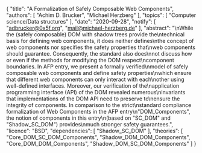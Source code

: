 {
    "title": "A Formalization of Safely Composable Web Components",
    "authors": [
        "Achim D. Brucker",
        "Michael Herzberg"
    ],
    "topics": [
        "Computer science/Data structures"
    ],
    "date": "2020-09-28",
    "notify": [
        "adbrucker@0x5f.org",
        "mail@michael-herzberg.de"
    ],
    "abstract": "\nWhile the (safely composable) DOM with shadow trees provide the\ntechnical basis for defining web components, it does neither defines\nthe concept of web components nor specifies the safety properties that\nweb components should guarantee. Consequently, the standard also does\nnot discuss how or even if the methods for modifying the DOM respect\ncomponent boundaries. In AFP entry, we present a formally verified\nmodel of safely composable web components and define safety properties\nwhich ensure that different web components can only interact with each\nother using well-defined interfaces. Moreover, our verification of the\napplication programming interface (API) of the DOM revealed numerous\ninvariants that implementations of the DOM API need to preserve to\nensure the integrity of components.  In comparison to the strict\nstandard compliance formalization of Web Components in the AFP entry\n\"DOM_Components\", the notion of components in this entry\n(based on \"SC_DOM\" and \"Shadow_SC_DOM\") provides\nmuch stronger safety guarantees.",
    "licence": "BSD",
    "dependencies": [
        "Shadow_SC_DOM"
    ],
    "theories": [
        "Core_DOM_SC_DOM_Components",
        "Shadow_DOM_DOM_Components",
        "Core_DOM_DOM_Components",
        "Shadow_DOM_SC_DOM_Components"
    ]
}